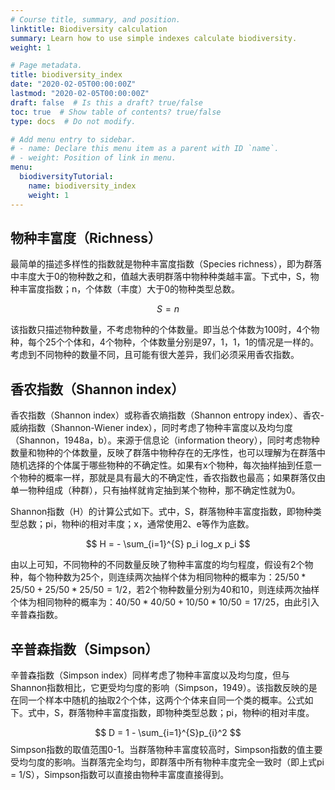 ```yaml
---
# Course title, summary, and position.
linktitle: Biodiversity calculation
summary: Learn how to use simple indexes calculate biodiversity.
weight: 1

# Page metadata.
title: biodiversity_index
date: "2020-02-05T00:00:00Z"
lastmod: "2020-02-05T00:00:00Z"
draft: false  # Is this a draft? true/false
toc: true  # Show table of contents? true/false
type: docs  # Do not modify.

# Add menu entry to sidebar.
# - name: Declare this menu item as a parent with ID `name`.
# - weight: Position of link in menu.
menu:
  biodiversityTutorial:
    name: biodiversity_index
    weight: 1
---
```


## 物种丰富度（Richness）

最简单的描述多样性的指数就是物种丰富度指数（Species richness），即为群落中丰度大于0的物种数之和，值越大表明群落中物种种类越丰富。下式中，S，物种丰富度指数；n，个体数（丰度）大于0的物种类型总数。

$$
    S = n
$$

该指数只描述物种数量，不考虑物种的个体数量。即当总个体数为100时，4个物种，每个25个个体和，4个物种，个体数量分别是97，1，1，1的情况是一样的。考虑到不同物种的数量不同，且可能有很大差异，我们必须采用香农指数。

## 香农指数（Shannon index）

香农指数（Shannon index）或称香农熵指数（Shannon entropy index）、香农-威纳指数（Shannon-Wiener index），同时考虑了物种丰富度以及均匀度（Shannon，1948a，b）。来源于信息论（information theory），同时考虑物种数量和物种的个体数量，反映了群落中物种存在的无序性，也可以理解为在群落中随机选择的个体属于哪些物种的不确定性。如果有x个物种，每次抽样抽到任意一个物种的概率一样，那就是具有最大的不确定性，香农指数也最高；如果群落仅由单一物种组成（种群），只有抽样就肯定抽到某个物种，那不确定性就为0。

Shannon指数（H）的计算公式如下。式中，S，群落物种丰富度指数，即物种类型总数；pi，物种i的相对丰度；x，通常使用2、e等作为底数。

$$
H = - \sum_{i=1}^{S} p_i log_x p_i
$$


由以上可知，不同物种的不同数量反映了物种丰富度的均匀程度，假设有2个物种，每个物种数为25个，则连续两次抽样个体为相同物种的概率为：$25/50 * 25/50 + 25/50 * 25/50 = 1/2$，若2个物种数量分别为40和10，则连续两次抽样个体为相同物种的概率为：$40/50 * 40/50 + 10/50 * 10/50= 17/25$，由此引入辛普森指数。

## 辛普森指数（Simpson）

辛普森指数（Simpson index）同样考虑了物种丰富度以及均匀度，但与Shannon指数相比，它更受均匀度的影响（Simpson，1949）。该指数反映的是在同一个样本中随机的抽取2个个体，这两个个体来自同一个类的概率。公式如下。式中，S，群落物种丰富度指数，即物种类型总数；pi，物种i的相对丰度。

$$
    D = 1 - \sum_{i=1}^{S}p_{i}^2
$$
Simpson指数的取值范围0-1。当群落物种丰富度较高时，Simpson指数的值主要受均匀度的影响。当群落完全均匀，即群落中所有物种丰度完全一致时（即上式pi = 1/S），Simpson指数可以直接由物种丰富度直接得到。
